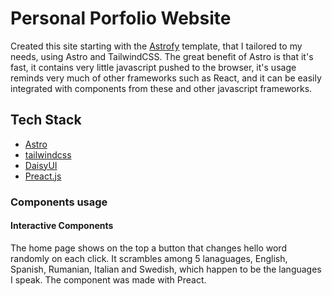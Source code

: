 # Personal Porfolio Website

Created this site starting with the [Astrofy](https://astrofy-template.netlify.app/) template, that I tailored to my needs, using Astro and TailwindCSS. The great benefit of Astro is that it's fast, it contains very little javascript pushed to the browser, it's usage reminds very much of other frameworks such as React, and it can be easily integrated with components from these and other javascript frameworks.


## Tech Stack

- [Astro](https://astro.build)
- [tailwindcss](https://tailwindcss.com/)
- [DaisyUI](https://daisyui.com/)
- [Preact.js](https://preactjs.com)

### Components usage

#### Interactive Components

The home page shows on the top a button that changes hello word randomly on each click. It scrambles among 5 lanaguages, English, Spanish, Rumanian, Italian and Swedish, which happen to be the languages I speak. The component was made with Preact.
